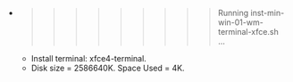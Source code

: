 * >>>>>>>>> Running inst-min-win-01-wm-terminal-xfce.sh ...
  * Install terminal: xfce4-terminal.
  * Disk size = 2586640K. Space Used = 4K.
